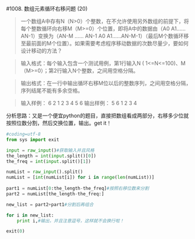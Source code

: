 #1008. 数组元素循环右移问题 (20)
 >一个数组A中存有N（N>0）个整数，在不允许使用另外数组的前提下，将每个整数循环向右移M（M>=0）个位置，即将A中的数据由（A0 A1……AN-1）变换为（AN-M …… AN-1 A0 A1……AN-M-1）（最后M个数循环移至最前面的M个位置）。如果需要考虑程序移动数据的次数尽量少，要如何设计移动的方法？

>输入格式：每个输入包含一个测试用例，第1行输入N ( 1<=N<=100)、M（M>=0）；第2行输入N个整数，之间用空格分隔。

>输出格式：在一行中输出循环右移M位以后的整数序列，之间用空格分隔，序列结尾不能有多余空格。

>输入样例：
6 2
1 2 3 4 5 6
输出样例：
5 6 1 2 3 4

分析思路：又是一个便宜python的题目，直接把数组看成两部分，右移多少位就按照位数分割，然后交换位置，输出。get it！

```python
#coding=utf-8
from sys import exit

input = raw_input()#获取输入并且风格
the_length = int(input.split()[0])
the_freq = int(input.split()[1])

numList = raw_input().split()    
numList = [int(numList[i]) for i in range(len(numList))]
    
part1 = numList[0:the_length-the_freq]#按照右移位数来分割
part2 = numList[the_length-the_freq:]

new_list = part2+part1#分割后再组合

for i in new_list:
    print i,#输出，并且注意逗号，这样就不会换行啦！

exit(0)
```
